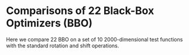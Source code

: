 # Comparisons of 22 Black-Box Optimizers (BBO)

Here we compare 22 BBO on a set of 10 2000-dimensional test functions with the standard rotation and shift operations.
